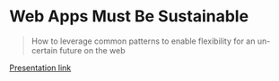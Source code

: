 # Web Apps Must Be Sustainable
> How to leverage common patterns to enable flexibility for an un-certain future on the web

[Presentation link]()
